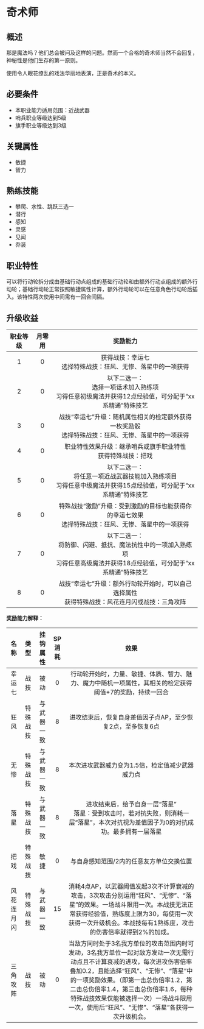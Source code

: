 # 奇术师

## 概述

那是魔法吗？他们总会被问及这样的问题。然而一个合格的奇术师当然不会回复，神秘性是他们生存的第一原则。

使用令人眼花缭乱的戏法华丽地表演，正是奇术的本义。

## 必要条件

* 本职业能力适用范围：近战武器
* 哨兵职业等级达到5级
* 旗手职业等级达到3级

## 关键属性

* 敏捷
* 智力

## 熟练技能

* 攀爬、水性、跳跃三选一
* 潜行
* 感知
* 灵感
* 见闻
* 乔装

## 职业特性

可以将行动轮拆分成由基础行动点组成的基础行动轮和由额外行动点组成的额外行动轮；基础行动轮正常按照敏捷属性计算，额外行动轮可以在任意角色行动轮后插入。该特性两次使用中间需有一回合间隔。

## 升级收益

职业等级|月零用|奖励能力
:--:|:--:|:--:
1|0|获得战技：幸运七<br>选择特殊战技：狂风、无惨、落星中的一项获得
2|0|以下二选一：<br>选择一项话术加入熟练项<br>习得任意初级魔法并获得12点经验值，可分配于“xx系精通”特殊技艺
3|0|战技“幸运七”升级：随机属性相关的检定额外获得一枚奖励骰<br>选择特殊战技：狂风、无惨、落星中的一项获得
4|0|职业特性效果升级：继承哨兵或旗手职业特性<br>获得特殊战技：把戏
5|0|以下二选一：<br>将任意一项近战武器技能加入熟练项目<br>习得任意中级魔法并获得15点经验值，可分配于“xx系精通”特殊技艺
6|0|特殊战技“激励”升级：受到激励的目标也能获得你的幸运七效果<br>选择特殊战技：狂风、无惨、落星中的一项获得
7|0|以下二选一：<br>将防御、闪避、抵抗、魔法抗性中的一项加入熟练项<br>习得任意高级魔法并获得18点经验值，可分配于“xx系精通”特殊技艺
8|0|战技“幸运七”升级：额外行动轮开始时，可以自己选择属性<br>获得特殊战技：风花连月闪或战技：三角攻阵

**奖励能力解释：**

名称|类型|挂钩属性|SP消耗|效果
:--:|:--:|:--:|:--:|:--:
幸运七|战技|被动|0|行动轮开始时，力量、敏捷、体质、智力、魅力、魔力中随机一项属性，其相关的检定获得阈值+7的奖励，持续一回合
狂风|特殊战技|与武器一致|8|进攻结束后，恢复自身差值因子点AP，至少恢复2点，至多恢复6点
无惨|特殊战技|与武器一致|8|本次进攻武器威力变为1.5倍，检定值减少武器威力点
落星|特殊战技|与武器一致|8|进攻结束后，给予自身一层“落星”<br>落星：受到攻击时，若对抗失败，则消耗一层“落星”，本次对抗视为差值因子为0的对抗成功。最多拥有一层落星
把戏|特殊战技|敏捷|0|与自身感知范围/2内的任意友方单位交换位置
风花连月闪|特殊战技|与武器一致|15|消耗4点AP，以武器阈值发起3次不计算衰减的攻击，3次攻击分别运用“狂风”、“无惨”、“落星”的效果。一场战斗限用一次。本战技无法正常获得经验值，熟练度上限为30，每使用一次获得一次升级机会。本战技每有1熟练度，攻击的伤害倍率就得到2%的加成。
三角攻阵|战技|被动|0|当敌方同时处于3名我方单位的攻击范围内时可发动，3名我方单位一起对敌方发动一次无需行动点且不计算衰减的进攻，每次进攻伤害倍率叠加0.2，且能选择“狂风”、“无惨”、“落星”中的一项奖励效果。（即第一击总伤倍率1.2，第二击总伤倍率1.4，第三击总伤倍率1.6，每种特殊战技效果仅能被选择一次）一场战斗限用一次，使用后“狂风”、“无惨”、“落星”各获得一次升级机会。

